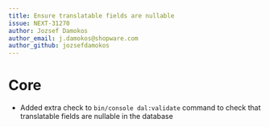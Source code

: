 ```yaml
---
title: Ensure translatable fields are nullable
issue: NEXT-31270
author: Jozsef Damokos
author_email: j.damokos@shopware.com
author_github: jozsefdamokos
---
```

# Core
* Added extra check to ```bin/console dal:validate``` command to check that translatable fields are nullable in the database
